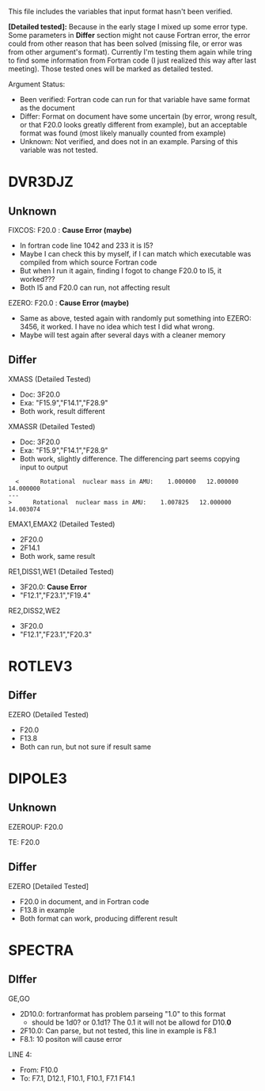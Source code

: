 This file includes the variables that input format hasn't been verified.

**\[Detailed tested\]:** Because in the early stage I mixed up some error type. Some parameters in **Differ** section might not cause Fortran error, the error could from other reason that has been solved (missing file, or error was from other argument's format). Currently I'm testing them again while tring to find some information from Fortran code (I just realized this way after last meeting). Those tested ones will be marked as detailed tested.

Argument Status:
* Been verified: Fortran code can run for that variable have same format as the document
* Differ: Format on document have some uncertain (by error, wrong result, or that F20.0 looks greatly different from example), but an acceptable format was found (most likely manually counted from example)
* Unknown: Not verified, and does not in an example. Parsing of this variable was not tested.

# DVR3DJZ
## Unknown
FIXCOS: F20.0 : **Cause Error (maybe)**
* In fortran code line 1042 and 233 it is I5?
* Maybe I can check this by myself, if I can match which executable was compiled from which source Fortran code
* But when I run it again, finding I fogot to change F20.0 to I5, it worked???
* Both I5 and F20.0 can run, not affecting result

EZERO: F20.0 : **Cause Error (maybe)**
* Same as above, tested again with randomly put something into EZERO: 3456, it worked. I have no idea which test I did what wrong.
* Maybe will test again after several days with a cleaner memory

## Differ
XMASS (Detailed Tested)
  * Doc: 3F20.0
  * Exa: "F15.9","F14.1","F28.9"
  * Both work, result different

XMASSR (Detailed Tested)
  * Doc: 3F20.0
  * Exa: "F15.9","F14.1","F28.9"
  * Both work, slightly difference. The differencing part seems copying input to output
~~~~
  <      Rotational  nuclear mass in AMU:    1.000000   12.000000   14.000000
---
>      Rotational  nuclear mass in AMU:    1.007825   12.000000   14.003074
~~~~

EMAX1,EMAX2 (Detailed Tested)
* 2F20.0
* 2F14.1
* Both work, same result

RE1,DISS1,WE1 (Detailed Tested)
* 3F20.0: **Cause Error**
* "F12.1","F23.1","F19.4"

RE2,DISS2,WE2
* 3F20.0
* "F12.1","F23.1","F20.3"

# ROTLEV3
## Differ
EZERO (Detailed Tested)
* F20.0
* F13.8
* Both can run, but not sure if result same

# DIPOLE3
## Unknown
EZEROUP: F20.0

TE: F20.0

## Differ
EZERO \[Detailed Tested\]
* F20.0 in document, and in Fortran code
* F13.8 in example
* Both format can work, producing different result

# SPECTRA
## DIffer
GE,GO
* 2D10.0: fortranformat has problem parseing "1.0" to this format
  * should be 1d0? or 0.1d1? The 0.1 it will not be allowd for D10.**0**
* 2F10.0: Can parse, but not tested, this line in example is F8.1
* F8.1: 10 positon will cause error

LINE 4:
* From: F10.0
* To: F7.1, D12.1, F10.1, F10.1, F7.1 F14.1